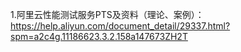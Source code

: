 1.阿里云性能测试服务PTS及资料（理论、案例）：
https://help.aliyun.com/document_detail/29337.html?spm=a2c4g.11186623.3.2.158a147673ZH2T